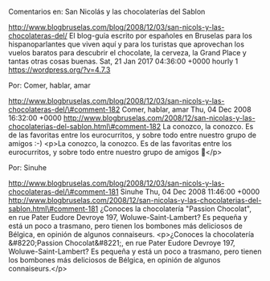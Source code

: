 Comentarios en: San Nicolás y las chocolaterías del Sablon

http://www.blogbruselas.com/blog/2008/12/03/san-nicols-y-las-chocolateras-del/
El blog-guía escrito por españoles en Bruselas para los hispanoparlantes
que viven aquí y para los turistas que aprovechan los vuelos baratos
para descubrir el chocolate, la cerveza, la Grand Place y tantas otras
cosas buenas. Sat, 21 Jan 2017 04:36:00 +0000 hourly 1
https://wordpress.org/?v=4.7.3

Por: Comer, hablar, amar

http://www.blogbruselas.com/blog/2008/12/03/san-nicols-y-las-chocolateras-del/\#comment-182
Comer, hablar, amar Thu, 04 Dec 2008 16:32:00 +0000
http://www.blogbruselas.com/2008/12/san-nicolas-y-las-chocolaterias-del-sablon.html\#comment-182
La conozco, la conozco. Es de las favoritas entre los eurocurritos, y
sobre todo entre nuestro grupo de amigos :-) \<p\>La conozco, la
conozco. Es de las favoritas entre los eurocurritos, y sobre todo entre
nuestro grupo de amigos 🙂\</p\>

Por: Sinuhe

http://www.blogbruselas.com/blog/2008/12/03/san-nicols-y-las-chocolateras-del/\#comment-181
Sinuhe Thu, 04 Dec 2008 11:46:00 +0000
http://www.blogbruselas.com/2008/12/san-nicolas-y-las-chocolaterias-del-sablon.html\#comment-181
¿Conoces la chocolatería &quot;Passion Chocolat&quot;, en rue Pater
Eudore Devroye 197, Woluwe-Saint-Lambert? Es pequeña y está un poco a
trasmano, pero tienen los bombones más deliciosos de Bélgica, en opinión
de algunos connaiseurs. \<p\>¿Conoces la chocolatería &\#8220;Passion
Chocolat&\#8221;, en rue Pater Eudore Devroye 197, Woluwe-Saint-Lambert?
Es pequeña y está un poco a trasmano, pero tienen los bombones más
deliciosos de Bélgica, en opinión de algunos connaiseurs.\</p\>
